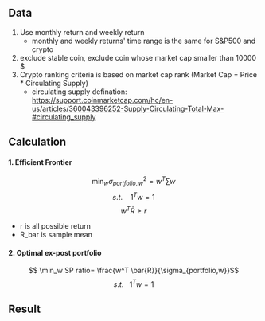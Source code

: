 ## Data 

1. Use monthly return and weekly return   
    -    monthly and weekly returns' time range is the same for S&P500 and crypto
2. exclude stable coin, exclude coin whose market cap smaller than 10000 $
3. Crypto ranking criteria is based on market cap rank (Market Cap = Price * Circulating Supply)
    -   circulating supply defination: https://support.coinmarketcap.com/hc/en-us/articles/360043396252-Supply-Circulating-Total-Max-#circulating_supply

## Calculation
#### 1. Efficient Frontier
$$ \min_w \sigma^2_{portfolio,w} =  w^T\sum{w}$$
$$s.t. \  \  \ \  1^Tw = 1$$
$$ w^T \bar{R} \ge r$$
 - r is all possible return
 -  R_bar is sample mean
#### 2. Optimal ex-post portfolio
$$ \min_w SP ratio= \frac{w^T \bar{R}}{\sigma_{portfolio,w}}$$
$$s.t. \ \ \  1^Tw=1$$

## Result